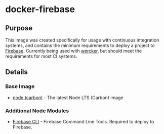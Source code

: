 # docker-firebase

## Purpose

This image was created specifically for usage with continuous integration
systems, and contains the minimum requirements to deploy a project to
[Firebase](https://firebase.google.com/). Currently being used with
[wercker](https://app.wercker.com), but should meet the requirements for most CI
systems.

## Details

### Base Image

* [node (carbon)](https://hub.docker.com/r/library/node/) - The latest Node
  LTS (Carbon) image

### Additional Node Modules

* [Firebase CLI](https://github.com/firebase/firebase-tools) - Firebase Command
  Line Tools. Required to deploy to Firebase.

